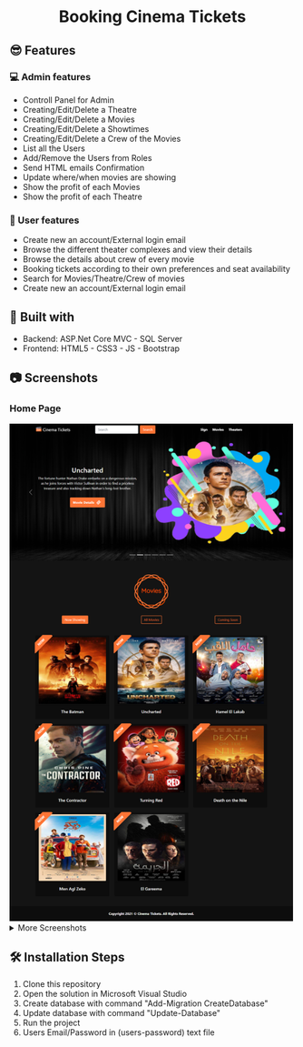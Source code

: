 <h1 align="center">
  Booking Cinema Tickets
</h1>

## 😎 Features

### 💻 Admin features
- Controll Panel for Admin
- Creating/Edit/Delete a Theatre
- Creating/Edit/Delete a Movies
- Creating/Edit/Delete a Showtimes
- Creating/Edit/Delete a Crew of the Movies
- List all the Users
- Add/Remove the Users from Roles
- Send HTML emails Confirmation
- Update where/when movies are showing 
- Show the profit of each Movies
- Show the profit of each Theatre

### 🧑‍ User features
- Create new an account/External login email
- Browse the different theater complexes and view their details
- Browse the details about crew of every movie
- Booking tickets according to their own preferences and seat availability
- Search for Movies/Theatre/Crew of movies
- Create new an account/External login email    
    
## 📝 Built with
- Backend: ASP.Net Core MVC - SQL Server
- Frontend: HTML5 - CSS3 - JS - Bootstrap 

## 📷 Screenshots 
### Home Page

<img width="500px" src="https://github.com/nahla-gabrony/Screen-Shoots/blob/main/CinemaTickets_ScreenShot/Main_Page.png" />

<details>
  <summary>More Screenshots</summary>
  <h3>Sign-In/Sign-Up Page</h3>
  <img width="500px" src="https://github.com/nahla-gabrony/Screen-Shoots/blob/main/CinemaTickets_ScreenShot/Sign_In.png" />
  <img width="500px" src="https://github.com/nahla-gabrony/Screen-Shoots/blob/main/CinemaTickets_ScreenShot/Sign_Up.png" />
  
  <h3>Movie Page</h3>
  <img width="500px" src="https://github.com/nahla-gabrony/Screen-Shoots/blob/main/CinemaTickets_ScreenShot/Movies.png" />
  
  <h3>Movie Details Page</h3>
  <img width="500px" src="https://github.com/nahla-gabrony/Screen-Shoots/blob/main/CinemaTickets_ScreenShot/Movie_Details.png" />

  <h3>Crew Details Page</h3>
  <img width="500px" src="https://github.com/nahla-gabrony/Screen-Shoots/blob/main/CinemaTickets_ScreenShot/Crew_Details.png" />
  
  <h3>Therater Page</h3>
  <img width="500px" src="https://github.com/nahla-gabrony/Screen-Shoots/blob/main/CinemaTickets_ScreenShot/Therater.png" />
  
  <h3>Therater Details Page</h3>
  <img width="500px" src="https://github.com/nahla-gabrony/Screen-Shoots/blob/main/CinemaTickets_ScreenShot/Therater_Details.png" />
  
  <h3>Search Page</h3>
  <h4> 
    - Movies: can search by Movie Name / Crew Name / Movie Language /Movie production country 
    - Crew: can search by Crew Name / Crew Nationality
    - Therater: can search by Therater Name 
  </h4>
  <img src="https://github.com/nahla-gabrony/Screen-Shoots/blob/main/CinemaTickets_ScreenShot/Search.gif" />
  
  <h3>Booking Page</h3>
  <img src="https://github.com/nahla-gabrony/Screen-Shoots/blob/main/CinemaTickets_ScreenShot/booking_seats.gif" />
  
</details>


## 🛠️ Installation Steps
1.	Clone this repository    
2.	Open the solution in Microsoft Visual Studio
3.	Create database with command "Add-Migration CreateDatabase"
4.	Update database with command "Update-Database"
5.	Run the project
6.	Users Email/Password in (users-password) text file
